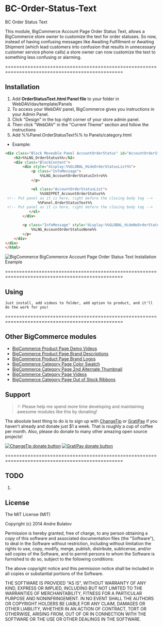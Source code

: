 # BC-Order-Status-Text
BC Order Status Text

This module, BigCommerce Account Page Order Status Text, allows a BigCommerce store owner to customize the text for order statuses.  So now, instead of having confusing messages like Awaiting Fulfillment or Awaiting Shipment (which lead customers into confusion that results in unnecessary customer service phone calls) a store owner can now customize the text to something less confusing or alarming.


================================================================================================  


## Installation

1. Add **OrderStatusText.html Panel file** to your folder in WebDAV/dav/template/Panels  
  1. To access your WebDAV panel, BigCommerce gives you instructions in your Admin Panel.  
  2. Click "Design" in the top right corner of your store admin panel.  
  3. Then click "WebDAV" in the "Current Theme" section and follow the instructions
2. Add %%Panel.OrderStatusText%% to Panels/category.html
  + Example:
```HTML
<div class="Block Moveable Panel AccountOrderStatus" id="AccountOrderStatus">
    <h2>%%LNG_OrderStatus%%</h2>
    <div class="BlockContent">
        <div style="display:%%GLOBAL_HideOrderStatusList%%">
            <p class="InfoMessage">
                %%LNG_AccountOrderStatusIntro%%
            </p>

            <ul class="AccountOrderStatusList">
                %%SNIPPET_AccountOrderStatus%%
 ​<!-- Put panel as it is here, right before the closing body tag -->
               %%Panel.OrderStatusText%%
 <!-- Put panel as it is here, right before the closing body tag -->
           </ul>
        </div>

        <p class="InfoMessage" style="display:%%GLOBAL_HideNoOrderStatusMessage%%">
            %%LNG_AccountOrderStatusNone%%
        </p>
    </div>
</div>
</html>
```
![BigCommerce BigCommerce Account Page Order Status Text Installation Example](https://raw.githubusercontent.com/iamandrebulatov/BC-Order-Status-Text/master/BC%20Order%20Status%20Text%20Installation%20-%20Screen%20Shot%202015-02-27%20at%205.02.27%20PM.png "BigCommerce BigCommerce Account Page Order Status Text Installation Example")


                            


================================================================================================

## Using

    Just install, add videos to folder, add option to product, and it'll do the work for you!

================================================================================================

## Other BigCommerce modules

* [BigCommerce Product Page Demo Videos](https://github.com/iamandrebulatov/BigCommerce-Product-Page-Demo-Videos)
* [BigCommerce Product Page Brand Descriptions](https://github.com/iamandrebulatov/BigCommerce-Product-Page-Brand-Descriptions)
* [BigCommerce Product Page Brand Logos](https://github.com/iamandrebulatov/BigCommerce-Product-Page-Brand-Logos)
* [BigCommerce Category Page Color Swatch](https://github.com/iamandrebulatov/BigCommerce-Color-Swatch-On-Category)
* [BigCommerce Category Page 2nd Alternate Thumbnail](https://github.com/iamandrebulatov/BigCommerce-Category-Pages-2nd-Alternate-Thumbnail)
* [BigCommerce Category Page Videos](https://github.com/iamandrebulatov/BigCommerce-Category-Page-Demo-Videos)
* [BigCommerce Category Page Out of Stock Ribbons](https://github.com/iamandrebulatov/BigCommerce-Out-of-Stock-Category-Items)


## Support

> ⚐ Please help me spend more time developing and maintaining awesome modules like this by donating!

The absolute best thing to do is to sign up with [ChangeTip](//changetip.com) or [GratiPay](//gratipay.com) if you haven't already and donate just $1 a week. That is roughly a cup of coffee per month. Also, please do donate to many other amazing open source projects!

[![ChangeTip donate button](http://andrebulatov.com/wp-content/uploads/tipme_button.png)](//www.changetip.com/tipme/andre.bulatov/ "Donate once-off to this project using ChangeTip")
[![GratiPay donate button](http://andrebulatov.com/wp-content/uploads/gratipay-button.png)](//www.gratipay.com/andrebulatov/ "Donate once-off to this project using GratiPay")

================================================================================================

## TODO

1.


## License

The MIT License (MIT)

Copyright (c) 2014 Andre Bulatov

Permission is hereby granted, free of charge, to any person obtaining a copy
of this software and associated documentation files (the "Software"), to deal
in the Software without restriction, including without limitation the rights
to use, copy, modify, merge, publish, distribute, sublicense, and/or sell
copies of the Software, and to permit persons to whom the Software is
furnished to do so, subject to the following conditions:

The above copyright notice and this permission notice shall be included in
all copies or substantial portions of the Software.

THE SOFTWARE IS PROVIDED "AS IS", WITHOUT WARRANTY OF ANY KIND, EXPRESS OR
IMPLIED, INCLUDING BUT NOT LIMITED TO THE WARRANTIES OF MERCHANTABILITY,
FITNESS FOR A PARTICULAR PURPOSE AND NONINFRINGEMENT. IN NO EVENT SHALL THE
AUTHORS OR COPYRIGHT HOLDERS BE LIABLE FOR ANY CLAIM, DAMAGES OR OTHER
LIABILITY, WHETHER IN AN ACTION OF CONTRACT, TORT OR OTHERWISE, ARISING FROM,
OUT OF OR IN CONNECTION WITH THE SOFTWARE OR THE USE OR OTHER DEALINGS IN
THE SOFTWARE.
